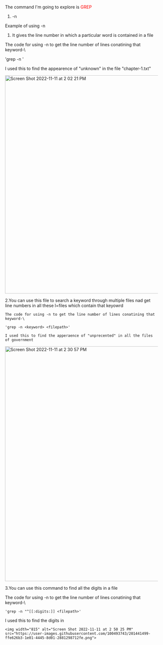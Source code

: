 
The command I'm going to explore is <span style="color: red;">GREP</span> 

1. -n

Example of using -n

  1. It gives the line number in which a particular word is contained in a file

  The code for using -n to get the line number of lines conatining that keyword-\
  
  'grep -n <keyword> <filepath>'
  
  I used this to find the appearence of "unknown" in the file "chapter-1.txt"
  
  
 <img width="720" alt="Screen Shot 2022-11-11 at 2 02 21 PM" src="https://user-images.githubusercontent.com/100493743/201440008-0a77db25-4531-4b17-beed-403b76bbe3a6.png">

  2.You can use this file to search a keyword through multiple files nad get line numbers in all these l=files which contain that keyowrd
  
    The code for using -n to get the line number of lines conatining that keyword-\
  
    'grep -n <keyword> <filepath>'
  
    I used this to find the apperaence of "unprecented" in all the files of government
  
 <img width="775" alt="Screen Shot 2022-11-11 at 2 30 57 PM" src="https://user-images.githubusercontent.com/100493743/201439901-d0bee16c-754f-451c-8857-76e365f54915.png">
  
  
  3.You can use this command to find all the digits in a file
  
  The code for using -n to get the line number of lines conatining that keyword-\
  
    'grep -n "^[[:digits:]] <filepath>'
  
  I used this to find the digits in 
  

    <img width="815" alt="Screen Shot 2022-11-11 at 2 50 25 PM" src="https://user-images.githubusercontent.com/100493743/201441499-ffe626b3-1e01-4445-8d01-2881298712fe.png">

  
  
  
